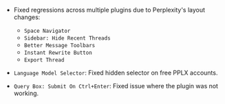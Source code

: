 <items-block data-variant="bug-fix">

- Fixed regressions across multiple plugins due to Perplexity's layout changes:

  - `Space Navigator`
  - `Sidebar: Hide Recent Threads`
  - `Better Message Toolbars`
  - `Instant Rewrite Button`
  - `Export Thread`

- `Language Model Selector`: Fixed hidden selector on free PPLX accounts.
- `Query Box: Submit On Ctrl+Enter`: Fixed issue where the plugin was not working.

</items-block>

